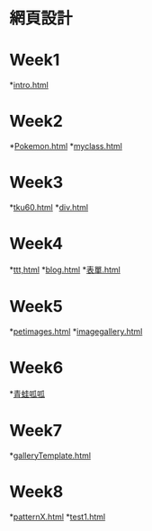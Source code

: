 # 網頁設計

# Week1
*[intro.html]()
# Week2
*[Pokemon.html]()
*[myclass.html]()

# Week3
*[tku60.html]()
*[div.html]()

# Week4
*[ttt,html]()
*[blog.html]()
*[表單.html]()
# Week5
*[petimages.html]()
*[imagegallery.html]()
# Week6
*[青蛙呱呱]()
# Week7
*[galleryTemplate.html]()
# Week8
*[patternX.html]()
*[test1.html]()
